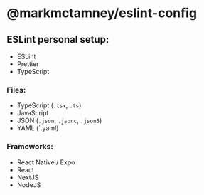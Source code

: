 # @markmctamney/eslint-config

## ESLint personal setup:

- ESLint
- Prettier
- TypeScript

### Files: 

- TypeScript (`.tsx`, `.ts`)
- JavaScript
- JSON (`.json`, `.jsonc`, `.json5`)
- YAML (`.yaml)

### Frameworks:

- React Native / Expo
- React
- NextJS
- NodeJS
